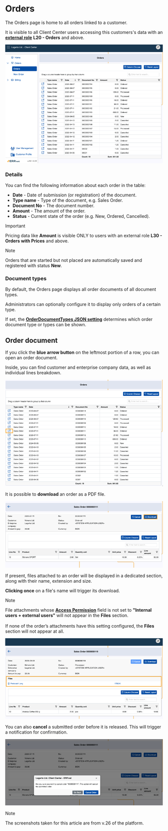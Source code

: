 # Orders

The Orders page is home to all orders linked to a customer.

It is visible to all Client Center users accessing this customers's data with an **[external role](https://docs.erp.net/tech/modules/crm/sales/customers/external-access.html#roles)** **L20 - Orders** and above.

![pictures](pictures/orders_screen.png)

### Details

You can find the following information about each order in the table:

- **Date** - Date of submission (or registration) of the document.
- **Type name** - Type of the document, e.g. Sales Order.
- **Document No** - The document number.
- **Amount** - The amount of the order. 
- **Status** - Current state of the order (e.g. New, Ordered, Cancelled).

> [!Important]
>
> Pricing data like **Amount** is visible ONLY to users with an external role **L30 - Orders with Prices** and above.

> [!NOTE]
>
> Orders that are started but not placed are automatically saved and registered with status **New**.

### Document types

By default, the Orders page displays all order documents of all document types.

Administrators can optionally configure it to display only orders of a certain type. 

If set, the **[OrderDocumentTypes JSON setting](https://docs.erp.net/tech/modules/crm/clientcenter/reference.html#orderdocumenttypes-setting)** determines which order document type or types can be shown.

## Order document 

If you click the **blue arrow button** on the leftmost portion of a row, you can open an order document.

Inside, you can find customer and enterprise company data, as well as individual lines breakdown.

![pictures](pictures/orders_sele.png)

It is possible to **download** an order as a PDF file.

![pictures](pictures/order_details_download.png)
   
If present, files attached to an order will be displayed in a dedicated section, along with their name, extension and size.

**Clicking once** on a file's name will trigger its download.

> [!NOTE]
> File attachments whose **[Access Permission](https://docs.erp.net/webclient/introduction/how-to/access-permission-field.html)** field is not set to **"Internal users + external users"** will not appear in the **Files** section. <br> <br>
> If none of the order’s attachments have this setting configured, the **Files** section will not appear at all.

![pictures](pictures/order_file_downloads.png)

You can also **cancel** a submitted order before it is released. This will trigger a notification for confirmation.

![pictures](pictures/order_cancel.png)

> [!NOTE]
> 
> The screenshots taken for this article are from v.26 of the platform.
